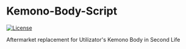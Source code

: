 # Kemono-Body-Script
[![License](https://img.shields.io/badge/license-AFPL-blue.svg)](https://ghostscript.com/doc/8.54/Public.htm)

Aftermarket replacement for Utilizator's Kemono Body in Second Life
